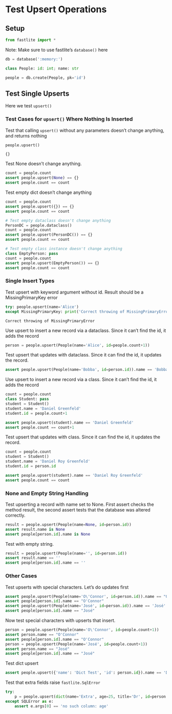 # Test Upsert Operations


<!-- WARNING: THIS FILE WAS AUTOGENERATED! DO NOT EDIT! -->

## Setup

``` python
from fastlite import *
```

Note: Make sure to use fastlite’s `database()` here

``` python
db = database(':memory:')
```

``` python
class People: id: int; name: str
```

``` python
people = db.create(People, pk='id')
```

## Test Single Upserts

Here we test `upsert()`

### Test Cases for `upsert()` Where Nothing Is Inserted

Test that calling `upsert()` without any parameters doesn’t change
anything, and returns nothing

``` python
people.upsert()
```

    {}

Test None doesn’t change anything.

``` python
count = people.count
assert people.upsert(None) == {}
assert people.count == count
```

Test empty dict doesn’t change anything

``` python
count = people.count
assert people.upsert({}) == {}
assert people.count == count
```

``` python
# Test empty dataclass doesn't change anything
PersonDC = people.dataclass()
count = people.count
assert people.upsert(PersonDC()) == {}
assert people.count == count
```

``` python
# Test empty class instance doesn't change anything
class EmptyPerson: pass
count = people.count
assert people.upsert(EmptyPerson()) == {}
assert people.count == count
```

### Single Insert Types

Test upsert with keyword argument without id. Result should be a
MissingPrimaryKey error

``` python
try: people.upsert(name='Alice')
except MissingPrimaryKey: print('Correct throwing of MissingPrimaryError')
```

    Correct throwing of MissingPrimaryError

Use upsert to insert a new record via a dataclass. Since it can’t find
the id, it adds the record

``` python
person = people.upsert(People(name='Alice', id=people.count+1))
```

Test upsert that updates with dataclass. Since it can find the id, it
updates the record.

``` python
assert people.upsert(People(name='Bobba', id=person.id)).name == 'Bobba'
```

Use upsert to insert a new record via a class. Since it can’t find the
id, it adds the record

``` python
count = people.count
class Student: pass
student = Student()
student.name = 'Daniel Greenfeld'
student.id = people.count+1

assert people.upsert(student).name == 'Daniel Greenfeld'
assert people.count == count+1
```

Test upsert that updates with class. Since it can find the id, it
updates the record.

``` python
count = people.count
student = Student()
student.name = 'Daniel Roy Greenfeld'
student.id = person.id

assert people.upsert(student).name == 'Daniel Roy Greenfeld'
assert people.count == count
```

### None and Empty String Handling

Test upserting a record with name set to None. First assert checks the
method result, the second assert tests that the database was altered
correctly.

``` python
result = people.upsert(People(name=None, id=person.id))
assert result.name is None
assert people[person.id].name is None
```

Test with empty string.

``` python
result = people.upsert(People(name='', id=person.id))
assert result.name == ''
assert people[person.id].name == ''
```

### Other Cases

Test upserts with special characters. Let’s do updates first

``` python
assert people.upsert(People(name='O\'Connor', id=person.id)).name == "O'Connor"
assert people[person.id].name == "O'Connor"
assert people.upsert(People(name='José', id=person.id)).name == 'José'
assert people[person.id].name == "José"
```

Now test special characters with upserts that insert.

``` python
person = people.upsert(People(name='O\'Connor', id=people.count+1))
assert person.name == "O'Connor"
assert people[person.id].name == "O'Connor"
person = people.upsert(People(name='José', id=people.count+1))
assert person.name == "José"
assert people[person.id].name == "José"
```

Test dict upsert

``` python
assert people.upsert({'name': 'Dict Test', 'id': person.id}).name == 'Dict Test'
```

Test that extra fields raise `fastlite.SqlError`

``` python
try:
    p = people.upsert(dict(name='Extra', age=25, title='Dr', id=person.id))
except SQLError as e:
    assert e.args[0] == 'no such column: age'
```
